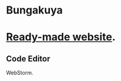 # Bungakuya

# [Ready-made website](https://arisha260.github.io/age-calculator/).

## Code Editor

WebStorm.